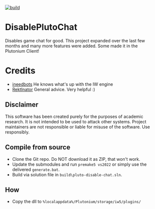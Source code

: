 [![build](https://github.com/diamante0018/DisablePlutoChat/workflows/Build/badge.svg)](https://github.com/diamante0018/DisablePlutoChat/actions)

# DisablePlutoChat
Disables game chat for good. This project expanded over the last few months and many more features were added.
Some made it in the Plutonium Client!

# Credits
* [ineedbots](https://github.com/ineedbots) He knows what's up with the IW engine
* [RektInator](https://github.com/RektInator) General advice. Very helpful :)

## Disclaimer

This software has been created purely for the purposes of academic research. It is not intended to be used to attack other systems. Project maintainers are not responsible or liable for misuse of the software. Use responsibly.

## Compile from source

- Clone the Git repo. Do NOT download it as ZIP, that won't work.
- Update the submodules and run `premake5 vs2022` or simply use the delivered `generate.bat`.
- Build via solution file in `build\pluto-disable-chat.sln`.

## How

* Copy the dll to `%localappdata%/Plutonium/storage/iw5/plugins/`
